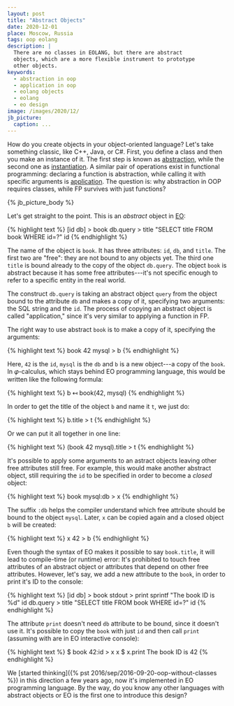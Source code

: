 ```yaml
---
layout: post
title: "Abstract Objects"
date: 2020-12-01
place: Moscow, Russia
tags: oop eolang
description: |
  There are no classes in EOLANG, but there are abstract
  objects, which are a more flexible instrument to prototype
  other objects.
keywords:
  - abstraction in oop
  - application in oop
  - eolang objects
  - eolang
  - eo design
image: /images/2020/12/
jb_picture:
  caption: ...
---
```


How do you create objects in your object-oriented language?
Let's take something classic, like C++, Java, or C#. First, you define
a class and then you make an instance of it. The first step is known
as [abstraction](https://en.wikipedia.org/wiki/Abstraction_%28computer_science%29),
while the second one as
[instantiation](https://en.wikipedia.org/wiki/Instance_%28computer_science%29#Object_oriented_programming).
A similar pair of operations
exist in functional programming: declaring a function is
abstraction,
while calling it with specific arguments is
[application](https://en.wikipedia.org/wiki/Apply).
The question is: why abstraction in OOP requires classes,
while FP survives with just functions?

<!--more-->

{% jb_picture_body %}

Let's get straight to the point. This is an _abstract_ object in
[EO](https://www.eolang.org):

{% highlight text %}
[id db] > book
  db.query > title
    "SELECT title FROM book WHERE id=?"
    id
{% endhighlight %}

The name of the object is `book`. It has three attributes: `id`, `db`, and `title`.
The first two are "free": they are not bound to any objects yet. The third
one `title` is bound already to the copy of the object `db.query`. The object
`book` is abstract because it has some free attributes---it's not specific
enough to refer to a specific entity in the real world.

The construct `db.query` is taking an abstract object `query` from the object
bound to the attribute `db` and makes a copy of it, specifying two
arguments: the SQL string and the `id`. The process of copying an abstract
object is called "application," since it's very similar to applying
a function in FP.

The right way to use abstract `book` is to make a copy of it, specifying
the arguments:

{% highlight text %}
book 42 mysql > b
{% endhighlight %}

Here, `42` is the `id`, `mysql` is the `db` and `b` is
a new object---a copy of the `book`. In 𝜑-calculus, which stays behind
EO programming language, this would be written like the following
formula:

{% highlight text %}
b ↤ book(42, mysql)
{% endhighlight %}

In order to get the title of the object `b` and name it `t`, we just do:

{% highlight text %}
b.title > t
{% endhighlight %}

Or we can put it all together in one line:

{% highlight text %}
(book 42 mysql).title > t
{% endhighlight %}

It's possible to apply some arguments to an astract objects leaving
other free attributes still free. For example, this would make
another abstract object, still requiring the `id` to be specified
in order to become a _closed_ object:

{% highlight text %}
book mysql:db > x
{% endhighlight %}

The suffix `:db` helps the compiler understand which free
attribute should be bound to the object `mysql`.
Later, `x` can be copied again and a closed object `b` will be created:

{% highlight text %}
x 42 > b
{% endhighlight %}

Even though the syntax of EO makes it possible to say `book.title`,
it will lead to compile-time (or runtime) error: It's prohibited to touch
free attributes of an abstract object or attributes that depend
on other free attributes. However, let's say, we add a new attribute to the
`book`, in order to print it's ID to the console:

{% highlight text %}
[id db] > book
  stdout > print
    sprintf
      "The book ID is %d"
      id
  db.query > title
    "SELECT title FROM book WHERE id=?"
    id
{% endhighlight %}

The attribute `print` doesn't need `db` attribute to be bound, since it
doesn't use it. It's possible to copy the `book` with just `id` and
then call `print` (assuming with are in EO interactive console):

{% highlight text %}
$ book 42:id > x
x
$ x.print
The book ID is 42
{% endhighlight %}

We [started thinking]({% pst 2016/sep/2016-09-20-oop-without-classes %})
in this direction a few years ago, now it's implemented in EO programming language.
By the way, do you know any other languages with abstract objects or
EO is the first one to introduce this design?

